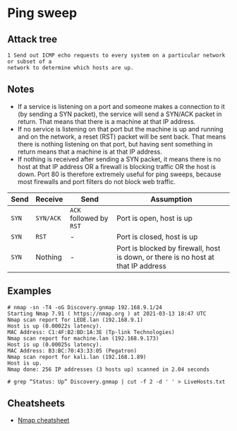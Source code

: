 # Ping sweep

## Attack tree

```text
1 Send out ICMP echo requests to every system on a particular network or subset of a 
network to determine which hosts are up.
```

## Notes


* If a service is listening on a port and someone makes a connection to it (by sending a SYN packet), the service will send a SYN/ACK packet in return. That means that there is a machine at that IP address.
* If no service is listening on that port but the machine is up and running and on the network, a reset (RST) packet will be sent back. That means there is nothing listening on that port, but having sent something in return means that a machine is at that IP address.
* If nothing is received after sending a SYN packet, it means there is no host at that IP address OR a firewall is blocking traffic OR the host is down. Port 80 is therefore extremely useful for ping sweeps, because most firewalls and port filters do not block web traffic.

|Send |Receive  |Send |Assumption  |
| --- | --- | --- | --- | 
|`SYN`|`SYN/ACK`|`ACK` followed by `RST`|Port is open, host is up|
|`SYN`|`RST`|-|Port is closed, host is up|
|`SYN`|Nothing|-|Port is blocked by firewall, host is down, or there is no host at that IP address|

## Examples

```
# nmap -sn -T4 -oG Discovery.gnmap 192.168.9.1/24  
Starting Nmap 7.91 ( https://nmap.org ) at 2021-03-13 18:47 UTC
Nmap scan report for LEDE.lan (192.168.9.1)
Host is up (0.00022s latency).
MAC Address: C1:4F:B2:BD:1A:3E (Tp-link Technologies)
Nmap scan report for machine.lan (192.168.9.173)
Host is up (0.00025s latency).
MAC Address: B3:BC:70:43:33:05 (Pegatron)
Nmap scan report for kali.lan (192.168.1.89)
Host is up.
Nmap done: 256 IP addresses (3 hosts up) scanned in 2.04 seconds

# grep “Status: Up” Discovery.gnmap | cut -f 2 -d ' ' > LiveHosts.txt
```

## Cheatsheets

* [Nmap cheatsheet](cheatsheets:docs/scanning/Nmap-cheatsheet)
